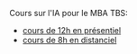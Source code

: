 
Cours sur l'IA pour le MBA TBS:
- [cours de 12h en présentiel](./cours_12h_presentiel.html)
- [cours de 8h en distanciel](./cours_8h_distanciel.html)
